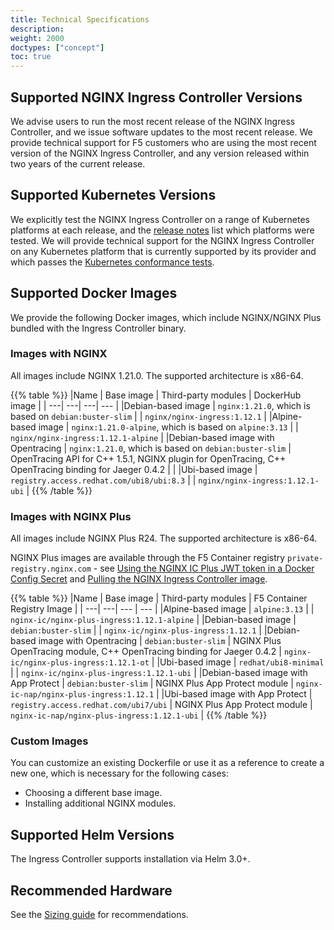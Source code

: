 ```yaml
---
title: Technical Specifications
description: 
weight: 2000
doctypes: ["concept"]
toc: true
---
```



## Supported NGINX Ingress Controller Versions

We advise users to run the most recent release of the NGINX Ingress Controller, and we issue software updates to the most recent release. We provide technical support for F5 customers who are using the most recent version of the NGINX Ingress Controller, and any version released within two years of the current release.

## Supported Kubernetes Versions

We explicitly test the NGINX Ingress Controller on a range of Kubernetes platforms at each release, and the [release notes](/nginx-ingress-controller/releases) list which platforms were tested. We will provide technical support for the NGINX Ingress Controller on any Kubernetes platform that is currently supported by its provider and which passes the [Kubernetes conformance tests](https://www.cncf.io/certification/software-conformance/).

## Supported Docker Images

We provide the following Docker images, which include NGINX/NGINX Plus bundled with the Ingress Controller binary.

### Images with NGINX

All images include NGINX 1.21.0.
The supported architecture is x86-64.

{{% table %}} 
|Name | Base image | Third-party modules | DockerHub image | 
| ---| ---| ---| --- | 
|Debian-based image | ``nginx:1.21.0``, which is based on ``debian:buster-slim`` |  | ``nginx/nginx-ingress:1.12.1`` | 
|Alpine-based image | ``nginx:1.21.0-alpine``, which is based on ``alpine:3.13`` |  | ``nginx/nginx-ingress:1.12.1-alpine`` | 
|Debian-based image with Opentracing | ``nginx:1.21.0``, which is based on ``debian:buster-slim`` | OpenTracing API for C++ 1.5.1, NGINX plugin for OpenTracing, C++ OpenTracing binding for Jaeger 0.4.2 |  | 
|Ubi-based image | ``registry.access.redhat.com/ubi8/ubi:8.3`` |  | ``nginx/nginx-ingress:1.12.1-ubi`` | 
{{% /table %}} 

### Images with NGINX Plus

All images include NGINX Plus R24.
The supported architecture is x86-64.

NGINX Plus images are available through the F5 Container registry `private-registry.nginx.com` - see [Using the NGINX IC Plus JWT token in a Docker Config Secret](/nginx-ingress-controller/installation/using-the-jwt-token-docker-secret) and [Pulling the NGINX Ingress Controller image](/nginx-ingress-controller/installation/pulling-ingress-controller-image).

{{% table %}} 
|Name | Base image | Third-party modules | F5 Container Registry Image |
| ---| ---| --- | --- | 
|Alpine-based image | ``alpine:3.13`` |  | `nginx-ic/nginx-plus-ingress:1.12.1-alpine` |
|Debian-based image | ``debian:buster-slim`` |  | `nginx-ic/nginx-plus-ingress:1.12.1` |
|Debian-based image with Opentracing | ``debian:buster-slim`` | NGINX Plus OpenTracing module, C++ OpenTracing binding for Jaeger 0.4.2 | `nginx-ic/nginx-plus-ingress:1.12.1-ot` |
|Ubi-based image | ``redhat/ubi8-minimal`` |  | `nginx-ic/nginx-plus-ingress:1.12.1-ubi` |
|Debian-based image with App Protect | ``debian:buster-slim`` | NGINX Plus App Protect module | `nginx-ic-nap/nginx-plus-ingress:1.12.1` |
|Ubi-based image with App Protect | ``registry.access.redhat.com/ubi7/ubi`` | NGINX Plus App Protect module | `nginx-ic-nap/nginx-plus-ingress:1.12.1-ubi` |
{{% /table %}} 

### Custom Images

You can customize an existing Dockerfile or use it as a reference to create a new one, which is necessary for the following cases:

* Choosing a different base image.
* Installing additional NGINX modules.

## Supported Helm Versions

The Ingress Controller supports installation via Helm 3.0+.

## Recommended Hardware

See the [Sizing guide](https://www.nginx.com/resources/datasheets/nginx-ingress-controller-kubernetes-sizing-guide/) for recommendations.
